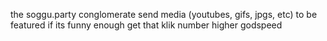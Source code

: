 the soggu.party conglomerate
send media (youtubes, gifs, jpgs, etc) to be featured if its funny enough
get that klik number higher godspeed
